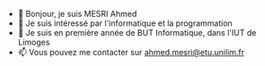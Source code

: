 - 👋 Bonjour, je suis MESRI Ahmed
- 👀 Je suis intéressé par l'informatique et la programmation
- 🌱 Je suis en première année de BUT Informatique, dans l'IUT de Limoges
- 📫 Vous pouvez me contacter sur ahmed.mesri@etu.unilim.fr

<!---
mabite
--->
